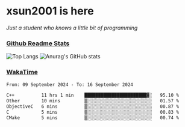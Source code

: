 # xsun2001 is here

*Just a student who knows a little bit of programming*

### [Github Readme Stats](https://github.com/anuraghazra/github-readme-stats)

![Top Langs](https://github-readme-stats.vercel.app/api/top-langs/?username=xsun2001&layout=compact&theme=radical) ![Anurag's GitHub stats](https://github-readme-stats.vercel.app/api?username=xsun2001&show_icons=true&theme=radical)

### [WakaTime](https://wakatime.com)

<!--START_SECTION:waka-->

```txt
From: 09 September 2024 - To: 16 September 2024

C++          11 hrs 1 min    ███████████████████████▓░   95.10 %
Other        10 mins         ▒░░░░░░░░░░░░░░░░░░░░░░░░   01.57 %
ObjectiveC   6 mins          ▒░░░░░░░░░░░░░░░░░░░░░░░░   00.87 %
C            5 mins          ▒░░░░░░░░░░░░░░░░░░░░░░░░   00.83 %
CMake        5 mins          ▒░░░░░░░░░░░░░░░░░░░░░░░░   00.74 %
```

<!--END_SECTION:waka-->
